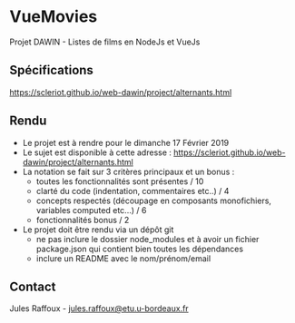# VueMovies

Projet DAWIN - Listes de films en NodeJs et VueJs

## Spécifications

https://scleriot.github.io/web-dawin/project/alternants.html

## Rendu

- Le projet est à rendre pour le dimanche 17 Février 2019
- Le sujet est disponible à cette adresse : https://scleriot.github.io/web-dawin/project/alternants.html
- La notation se fait sur 3 critères principaux et un bonus :
  - toutes les fonctionnalités sont présentes / 10
  - clarté du code (indentation, commentaires etc..) / 4
  - concepts respectés (découpage en composants monofichiers, variables computed etc...) / 6
  - fonctionnalités bonus / 2
- Le projet doit être rendu via un dépôt git
  - ne pas inclure le dossier node_modules et à avoir un fichier package.json qui contient bien toutes les dépendances
  - inclure un README avec le nom/prénom/email


## Contact

Jules Raffoux - jules.raffoux@etu.u-bordeaux.fr
